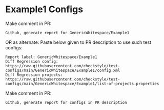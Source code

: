 # Example1 Configs
Make comment in PR:
```
Github, generate report for GenericWhitespace/Example1
```
OR as alternate:
Paste below given to PR description to use such test configs:
```
Report label: GenericWhitespace/Example1
Diff Regression config: https://raw.githubusercontent.com/checkstyle/test-configs/main/GenericWhitespace/Example1/config.xml
Diff Regression projects: https://raw.githubusercontent.com/checkstyle/test-configs/main/GenericWhitespace/Example1/list-of-projects.properties
```
Make comment in PR:
```
Github, generate report for configs in PR description
```
